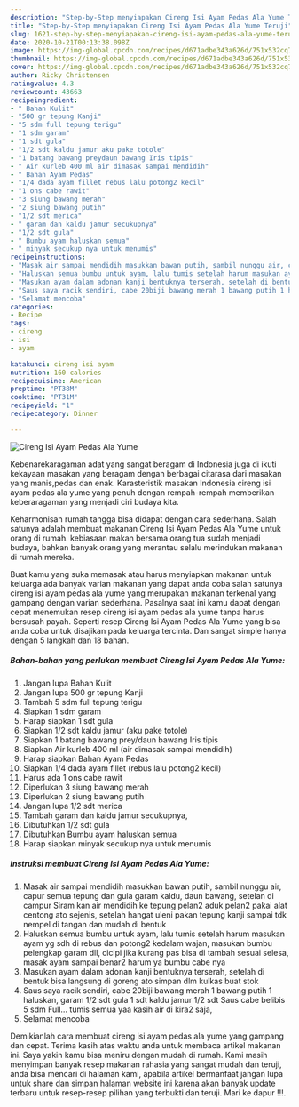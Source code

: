 ```yaml
---
description: "Step-by-Step menyiapakan Cireng Isi Ayam Pedas Ala Yume Teruji"
title: "Step-by-Step menyiapakan Cireng Isi Ayam Pedas Ala Yume Teruji"
slug: 1621-step-by-step-menyiapakan-cireng-isi-ayam-pedas-ala-yume-teruji
date: 2020-10-21T00:13:38.098Z
image: https://img-global.cpcdn.com/recipes/d671adbe343a626d/751x532cq70/cireng-isi-ayam-pedas-ala-yume-foto-resep-utama.jpg
thumbnail: https://img-global.cpcdn.com/recipes/d671adbe343a626d/751x532cq70/cireng-isi-ayam-pedas-ala-yume-foto-resep-utama.jpg
cover: https://img-global.cpcdn.com/recipes/d671adbe343a626d/751x532cq70/cireng-isi-ayam-pedas-ala-yume-foto-resep-utama.jpg
author: Ricky Christensen
ratingvalue: 4.3
reviewcount: 43663
recipeingredient:
- " Bahan Kulit"
- "500 gr tepung Kanji"
- "5 sdm full tepung terigu"
- "1 sdm garam"
- "1 sdt gula"
- "1/2 sdt kaldu jamur aku pake totole"
- "1 batang bawang preydaun bawang Iris tipis"
- " Air kurleb 400 ml air dimasak sampai mendidih"
- " Bahan Ayam Pedas"
- "1/4 dada ayam fillet rebus lalu potong2 kecil"
- "1 ons cabe rawit"
- "3 siung bawang merah"
- "2 siung bawang putih"
- "1/2 sdt merica"
- " garam dan kaldu jamur secukupnya"
- "1/2 sdt gula"
- " Bumbu ayam haluskan semua"
- " minyak secukup nya untuk menumis"
recipeinstructions:
- "Masak air sampai mendidih masukkan bawan putih, sambil nunggu air, capur semua tepung dan gula garam kaldu, daun bawang, setelan di campur Siram kan air mendidih ke tepung pelan2 aduk pelan2 pakai alat centong ato sejenis, setelah hangat uleni pakan tepung kanji sampai tdk nempel di tangan dan mudah di bentuk"
- "Haluskan semua bumbu untuk ayam, lalu tumis setelah harum masukan ayam yg sdh di rebus dan potong2 kedalam wajan, masukan bumbu pelengkap garam dll, cicipi jika kurang pas bisa di tambah sesuai selesa, masak ayam sampai benar2 harum ya bumbu cabe nya"
- "Masukan ayam dalam adonan kanji bentuknya terserah, setelah di bentuk bisa langsung di goreng ato simpan dlm kulkas buat stok"
- "Saus saya racik sendiri, cabe 20biji bawang merah 1 bawang putih 1 haluskan, garam 1/2 sdt gula 1 sdt kaldu jamur 1/2 sdt Saus cabe belibis 5 sdm Full... tumis semua yaa kasih air di kira2 saja,"
- "Selamat mencoba"
categories:
- Recipe
tags:
- cireng
- isi
- ayam

katakunci: cireng isi ayam 
nutrition: 160 calories
recipecuisine: American
preptime: "PT38M"
cooktime: "PT31M"
recipeyield: "1"
recipecategory: Dinner

---
```



![Cireng Isi Ayam Pedas Ala Yume](https://img-global.cpcdn.com/recipes/d671adbe343a626d/751x532cq70/cireng-isi-ayam-pedas-ala-yume-foto-resep-utama.jpg)

Kebenarekaragaman adat yang sangat beragam di Indonesia juga di ikuti kekayaan masakan yang beragam dengan berbagai citarasa dari masakan yang manis,pedas dan enak. Karasteristik masakan Indonesia cireng isi ayam pedas ala yume yang penuh dengan rempah-rempah memberikan keberaragaman yang menjadi ciri budaya kita.




Keharmonisan rumah tangga bisa didapat dengan cara sederhana. Salah satunya adalah membuat makanan Cireng Isi Ayam Pedas Ala Yume untuk orang di rumah. kebiasaan makan bersama orang tua sudah menjadi budaya, bahkan banyak orang yang merantau selalu merindukan makanan di rumah mereka.

Buat kamu yang suka memasak atau harus menyiapkan makanan untuk keluarga ada banyak varian makanan yang dapat anda coba salah satunya cireng isi ayam pedas ala yume yang merupakan makanan terkenal yang gampang dengan varian sederhana. Pasalnya saat ini kamu dapat dengan cepat menemukan resep cireng isi ayam pedas ala yume tanpa harus bersusah payah.
Seperti resep Cireng Isi Ayam Pedas Ala Yume yang bisa anda coba untuk disajikan pada keluarga tercinta. Dan sangat simple hanya dengan 5 langkah dan 18 bahan.


<!--inarticleads1-->

##### Bahan-bahan yang perlukan membuat Cireng Isi Ayam Pedas Ala Yume:

1. Jangan lupa  Bahan Kulit
1. Jangan lupa 500 gr tepung Kanji
1. Tambah 5 sdm full tepung terigu
1. Siapkan 1 sdm garam
1. Harap siapkan 1 sdt gula
1. Siapkan 1/2 sdt kaldu jamur (aku pake totole)
1. Siapkan 1 batang bawang prey/daun bawang Iris tipis
1. Siapkan  Air kurleb 400 ml (air dimasak sampai mendidih)
1. Harap siapkan  Bahan Ayam Pedas
1. Siapkan 1/4 dada ayam fillet (rebus lalu potong2 kecil)
1. Harus ada 1 ons cabe rawit
1. Diperlukan 3 siung bawang merah
1. Diperlukan 2 siung bawang putih
1. Jangan lupa 1/2 sdt merica
1. Tambah  garam dan kaldu jamur secukupnya,
1. Dibutuhkan 1/2 sdt gula
1. Dibutuhkan  Bumbu ayam haluskan semua
1. Harap siapkan  minyak secukup nya untuk menumis




<!--inarticleads2-->

##### Instruksi membuat  Cireng Isi Ayam Pedas Ala Yume:

1. Masak air sampai mendidih masukkan bawan putih, sambil nunggu air, capur semua tepung dan gula garam kaldu, daun bawang, setelan di campur Siram kan air mendidih ke tepung pelan2 aduk pelan2 pakai alat centong ato sejenis, setelah hangat uleni pakan tepung kanji sampai tdk nempel di tangan dan mudah di bentuk
1. Haluskan semua bumbu untuk ayam, lalu tumis setelah harum masukan ayam yg sdh di rebus dan potong2 kedalam wajan, masukan bumbu pelengkap garam dll, cicipi jika kurang pas bisa di tambah sesuai selesa, masak ayam sampai benar2 harum ya bumbu cabe nya
1. Masukan ayam dalam adonan kanji bentuknya terserah, setelah di bentuk bisa langsung di goreng ato simpan dlm kulkas buat stok
1. Saus saya racik sendiri, cabe 20biji bawang merah 1 bawang putih 1 haluskan, garam 1/2 sdt gula 1 sdt kaldu jamur 1/2 sdt Saus cabe belibis 5 sdm Full... tumis semua yaa kasih air di kira2 saja,
1. Selamat mencoba




Demikianlah cara membuat cireng isi ayam pedas ala yume yang gampang dan cepat. Terima kasih atas waktu anda untuk membaca artikel makanan ini. Saya yakin kamu bisa meniru dengan mudah di rumah. Kami masih menyimpan banyak resep makanan rahasia yang sangat mudah dan teruji, anda bisa mencari di halaman kami, apabila artikel bermanfaat jangan lupa untuk share dan simpan halaman website ini karena akan banyak update terbaru untuk resep-resep pilihan yang terbukti dan teruji. Mari ke dapur !!!. 
